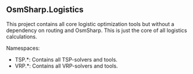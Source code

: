 ﻿OsmSharp.Logistics
------------------

This project contains all core logistic optimization tools but without a dependency on routing and OsmSharp. This is just the core of all logistics calculations.

Namespaces:

* TSP.*: Contains all TSP-solvers and tools.
* VRP.*: Contains all VRP-solvers and tools.